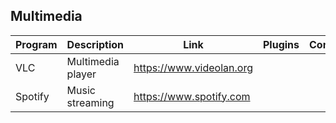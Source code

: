 ## Multimedia

| Program | Description | Link | Plugins | Comment |
| --- | --- | --- | --- | --- |
| VLC | Multimedia player | https://www.videolan.org |
| Spotify | Music streaming | https://www.spotify.com |
